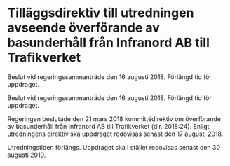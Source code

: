 # Tilläggsdirektiv till utredningen avseende överförande av basunderhåll från Infranord AB till Trafikverket

Beslut vid regeringssammanträde den 16 augusti 2018. Förlängd tid för uppdraget.

Beslut vid regeringssammanträde den 16 augusti 2018. Förlängd tid för uppdraget.

Regeringen beslutade den 21 mars 2018 kommittédirektiv om överförande av basunderhåll från Infranord AB till Trafikverket (dir. 2018:24). Enligt utredningens direktiv ska uppdraget redovisas senast den 17 augusti 2018.

Utredningstiden förlängs. Uppdraget ska i stället redovisas senast den 30 augusti 2019.
